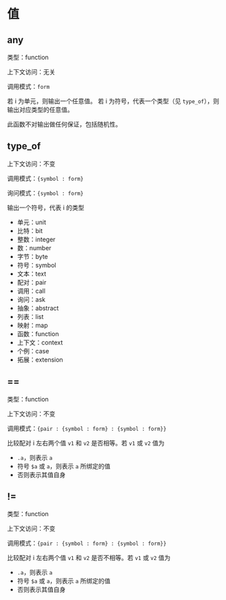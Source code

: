 # 值

## any

类型：function

上下文访问：无关

调用模式：`form`

若 i 为单元，则输出一个任意值。
若 i 为符号，代表一个类型（见 `type_of`），则输出对应类型的任意值。

此函数不对输出做任何保证，包括随机性。

## type_of

上下文访问：不变

调用模式：`{symbol : form}`

询问模式：`{symbol : form}`

输出一个符号，代表 i 的类型

- 单元：unit
- 比特：bit
- 整数：integer
- 数：number
- 字节：byte
- 符号：symbol
- 文本：text
- 配对：pair
- 调用：call
- 询问：ask
- 抽象：abstract
- 列表：list
- 映射：map
- 函数：function
- 上下文：context
- 个例：case
- 拓展：extension

## ==

类型：function

上下文访问：不变

调用模式：`{pair : {symbol : form} : {symbol : form}}`

比较配对 i 左右两个值 `v1` 和 `v2` 是否相等。若 `v1` 或 `v2` 值为

- `.a`，则表示 `a`
- 符号 `$a` 或 `a`，则表示 `a` 所绑定的值
- 否则表示其值自身

## !=

类型：function

上下文访问：不变

调用模式：`{pair : {symbol : form} : {symbol : form}}`

比较配对 i 左右两个值 `v1` 和 `v2` 是否不相等。若 `v1` 或 `v2` 值为

- `.a`，则表示 `a`
- 符号 `$a` 或 `a`，则表示 `a` 所绑定的值
- 否则表示其值自身
